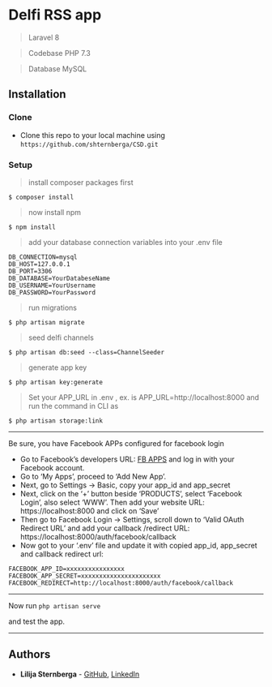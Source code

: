 # Delfi RSS app


> Laravel 8

> Codebase PHP 7.3

> Database MySQL

## Installation

### Clone

- Clone this repo to your local machine using `https://github.com/shternberga/CSD.git`

### Setup

> install composer packages first

```shell
$ composer install
```

> now install npm

```shell
$ npm install
```

> add your database connection variables into your .env file

```shell
DB_CONNECTION=mysql
DB_HOST=127.0.0.1
DB_PORT=3306
DB_DATABASE=YourDatabeseName
DB_USERNAME=YourUsername
DB_PASSWORD=YourPassword
```


> run migrations

```shell
$ php artisan migrate
```

> seed delfi channels

```shell
$ php artisan db:seed --class=ChannelSeeder
```

> generate app key

```shell
$ php artisan key:generate
```
> Set your APP_URL in .env , ex. is APP_URL=http://localhost:8000 and run the command in CLI as
```shell
$ php artisan storage:link
```


---

Be sure, you have Facebook APPs configured for facebook login
- Go to Facebook’s developers URL: <a href="https://developers.facebook.com/" target="_blank">FB APPS</a> and log in with your Facebook account.
- Go to ‘My Apps’, proceed to ‘Add New App’.
- Next, go to Settings -> Basic, copy your app_id and app_secret
- Next, click on the ‘+’ button beside ‘PRODUCTS’, select ‘Facebook Login’, also select ‘WWW’. Then add your website URL: https://localhost:8000 and click on ‘Save’
- Then go to Facebook Login -> Settings, scroll down to ‘Valid OAuth Redirect URL’ and add your callback /redirect URL: https://localhost:8000/auth/facebook/callback
- Now got to your ‘.env’ file and update it with copied app_id, app_secret and callback redirect url:

```shell
FACEBOOK_APP_ID=xxxxxxxxxxxxxxxx
FACEBOOK_APP_SECRET=xxxxxxxxxxxxxxxxxxxxxx
FACEBOOK_REDIRECT=http://localhost:8000/auth/facebook/callback
```
---
Now run `php artisan serve`

and test the app.

---
## Authors

* **Lilija Sternberga** - [GitHub](https://github.com/shternberga),
  [LinkedIn](https://www.linkedin.com/in/lilija-sternberga/)

